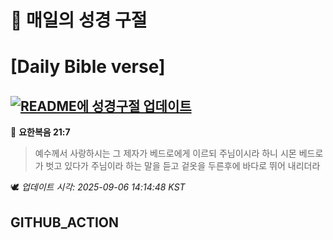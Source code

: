 # 🙏 매일의 성경 구절
# [Daily Bible verse]
## [![README에 성경구절 업데이트](https://github.com/DONGSUKA/first_test/actions/workflows/update-readme-bible.yml/badge.svg)](https://github.com/DONGSUKA/first_test/actions/workflows/update-readme-bible.yml)
<!-- START_BIBLE_VERSE -->
📖 **요한복음 21:7**
> 예수께서 사랑하시는 그 제자가 베드로에게 이르되 주님이시라 하니 시몬 베드로가 벗고 있다가 주님이라 하는 말을 듣고 겉옷을 두른후에 바다로 뛰어 내리더라

🕊️ _업데이트 시각: 2025-09-06 14:14:48 KST_
  <!-- END_BIBLE_VERSE -->
## GITHUB_ACTION
